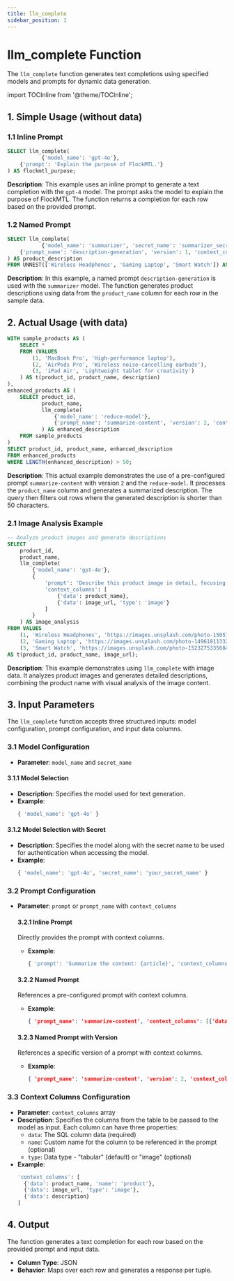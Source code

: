 ```yaml
---
title: llm_complete
sidebar_position: 1
---
```


# llm_complete Function

The `llm_complete` function generates text completions using specified models and prompts for dynamic data generation.

import TOCInline from '@theme/TOCInline';

<TOCInline toc={toc} />

## 1. Simple Usage (without data)

### 1.1 Inline Prompt

```sql
SELECT llm_complete(
           {'model_name': 'gpt-4o'},
    {'prompt': 'Explain the purpose of FlockMTL.'}
) AS flockmtl_purpose;
```

**Description**: This example uses an inline prompt to generate a text completion with the `gpt-4` model. The prompt
asks the model to explain the purpose of FlockMTL. The function returns a completion for each row based on the provided
prompt.

### 1.2 Named Prompt

```sql
SELECT llm_complete(
           {'model_name': 'summarizer', 'secret_name': 'summarizer_secret'},
    {'prompt_name': 'description-generation', 'version': 1, 'context_columns': [{'data': product_name}]}
) AS product_description
FROM UNNEST(['Wireless Headphones', 'Gaming Laptop', 'Smart Watch']) AS t(product_name);
```

**Description**: In this example, a named prompt `description-generation` is used with the `summarizer` model. The
function generates product descriptions using data from the `product_name` column for each row in the sample data.

## 2. Actual Usage (with data)

```sql
WITH sample_products AS (
    SELECT *
    FROM (VALUES
        (1, 'MacBook Pro', 'High-performance laptop'),
        (2, 'AirPods Pro', 'Wireless noise-cancelling earbuds'),
        (3, 'iPad Air', 'Lightweight tablet for creativity')
    ) AS t(product_id, product_name, description)
),
enhanced_products AS (
    SELECT product_id,
           product_name,
           llm_complete(
               {'model_name': 'reduce-model'},
               {'prompt_name': 'summarize-content', 'version': 2, 'context_columns': [{'data': product_name}]}
           ) AS enhanced_description
    FROM sample_products
)
SELECT product_id, product_name, enhanced_description
FROM enhanced_products
WHERE LENGTH(enhanced_description) > 50;
```

**Description**: This actual example demonstrates the use of a pre-configured prompt `summarize-content` with version
`2` and the `reduce-model`. It processes the `product_name` column and generates a summarized description. The query
then filters out rows where the generated description is shorter than 50 characters.

### 2.1 Image Analysis Example

```sql
-- Analyze product images and generate descriptions
SELECT
    product_id,
    product_name,
    llm_complete(
        {'model_name': 'gpt-4o'},
        {
            'prompt': 'Describe this product image in detail, focusing on key features and quality.',
            'context_columns': [
                {'data': product_name},
                {'data': image_url, 'type': 'image'}
            ]
        }
    ) AS image_analysis
FROM VALUES
    (1, 'Wireless Headphones', 'https://images.unsplash.com/photo-1505740420928-5e560c06d30e?w=400'),
    (2, 'Gaming Laptop', 'https://images.unsplash.com/photo-1496181133206-80ce9b88a853?w=400'),
    (3, 'Smart Watch', 'https://images.unsplash.com/photo-1523275335684-37898b6baf30?w=400')
AS t(product_id, product_name, image_url);
```

**Description**: This example demonstrates using `llm_complete` with image data. It analyzes product images and generates detailed descriptions, combining the product name with visual analysis of the image content.

## 3. Input Parameters

The `llm_complete` function accepts three structured inputs: model configuration, prompt configuration, and input data
columns.

### 3.1 Model Configuration

- **Parameter**: `model_name` and `secret_name`

#### 3.1.1 Model Selection

- **Description**: Specifies the model used for text generation.
- **Example**:
  ```sql
  { 'model_name': 'gpt-4o' }
  ```

#### 3.1.2 Model Selection with Secret

- **Description**: Specifies the model along with the secret name to be used for authentication when accessing the
  model.
- **Example**:
  ```sql
  { 'model_name': 'gpt-4o', 'secret_name': 'your_secret_name' }
  ```

### 3.2 Prompt Configuration

- **Parameter**: `prompt` or `prompt_name` with `context_columns`

  #### 3.2.1 Inline Prompt

  Directly provides the prompt with context columns.

  - **Example**:
    ```sql
    { 'prompt': 'Summarize the content: {article}', 'context_columns': [{'data': article_content, 'name': 'article'}] }
    ```

  #### 3.2.2 Named Prompt

  References a pre-configured prompt with context columns.

  - **Example**:
    ```json
    { 'prompt_name': 'summarize-content', 'context_columns': [{'data': article_content}] }
    ```

  #### 3.2.3 Named Prompt with Version

  References a specific version of a prompt with context columns.

  - **Example**:
    ```json
    { 'prompt_name': 'summarize-content', 'version': 2, 'context_columns': [{'data': article_content}] }
    ```

### 3.3 Context Columns Configuration

- **Parameter**: `context_columns` array
- **Description**: Specifies the columns from the table to be passed to the model as input. Each column can have three properties:
  - `data`: The SQL column data (required)
  - `name`: Custom name for the column to be referenced in the prompt (optional)
  - `type`: Data type - "tabular" (default) or "image" (optional)
- **Example**:
  ```sql
  'context_columns': [
    {'data': product_name, 'name': 'product'},
    {'data': image_url, 'type': 'image'},
    {'data': description}
  ]
  ```

## 4. Output

The function generates a text completion for each row based on the provided prompt and input data.

- **Column Type**: JSON
- **Behavior**: Maps over each row and generates a response per tuple.
